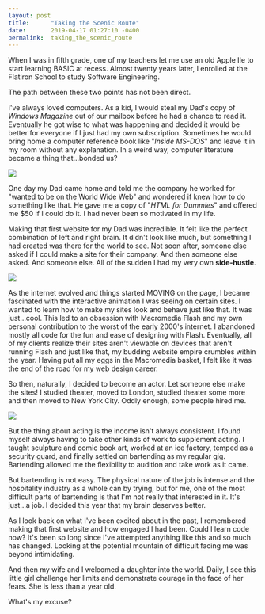 ```yaml
---
layout: post
title:      "Taking the Scenic Route"
date:       2019-04-17 01:27:10 -0400
permalink:  taking_the_scenic_route
---
```



When I was in fifth grade, one of my teachers let me use an old Apple IIe to start learning BASIC at recess.   Almost twenty years later, I enrolled at the Flatiron School to study Software Engineering.  

The path between these two points has not been direct.

I've always loved computers.  As a kid, I would steal my Dad's copy of *Windows Magazine* out of our mailbox before he had a chance to read it.  Eventually he got wise to what was happening and decided it would be better for everyone if I just had my own subscription.  Sometimes he would bring home a computer reference book like "*Inside MS-DOS*" and leave it in my room without any explanation. In a weird way, computer literature became a thing that...bonded us?

![](https://media.giphy.com/media/3dq1QIQuGxK24Q50wd/giphy.gif)

One day my Dad came home and told me the company he worked for "wanted to be on the World Wide Web" and wondered if knew how to do something like that.  He gave me a copy of "*HTML for Dummies*" and offered me $50 if I could do it.  I had never been so motivated in my life.    

Making that first website for my Dad was incredible.  It felt like the perfect combination of left and right brain.  It didn't look like much, but something I had created was there for the world to see.  Not soon after, someone else asked if I could make a site for their company.  And then someone else asked.  And someone else.  All of the sudden I had my very own **side-hustle**.

![](https://media.giphy.com/media/1ldHRxMBsf3IA/giphy.gif)

As the internet evolved and things started MOVING on the page, I became fascinated with the interactive animation I was seeing on certain sites.  I wanted to learn how to make my sites look and behave just like that.  It was just...cool.  This led to an obsession with Macromedia Flash and my own personal contribution to the worst of the early 2000's internet.  I abandoned mostly all code for the fun and ease of designing with Flash.  Eventually, all of my clients realize their sites aren't viewable on devices that aren't running Flash and just like that, my budding website empire crumbles within the year.  Having put all my eggs in the Macromedia basket, I felt like it was the end of the road for my web design career.

So then, naturally, I decided to become an actor.  Let someone else make the sites!  I studied theater, moved to London, studied theater some more and then moved to New York City.  Oddly enough, some people hired me.  

![](https://media.giphy.com/media/l2JefKf4dbJi1YCIg/giphy.gif)

But the thing about acting is the income isn't always consistent.  I found myself always having to take other kinds of work to supplement acting.   I taught sculpture and comic book art, worked at an ice factory, temped as a security guard, and finally settled on bartending as my regular gig.  Bartending allowed me the flexibility to audition and take work as it came. 

But bartending is not easy.  The physical nature of the job is intense and the hospitality industry as a whole can by trying, but for me, one of the most difficult parts of bartending is that I'm not really that interested in it.  It's just...a job.  I decided this year that my brain deserves better.

As I look back on what I've been excited about in the past, I remembered making that first website and how engaged I had been.  Could I learn code now?  It's been so long since I've attempted anything like this and so much has changed.  Looking at the potential mountain of difficult facing me was beyond intimidating.  

And then my wife and I welcomed a daughter into the world.  Daily, I see this little girl challenge her limits and demonstrate courage in the face of her fears.  She is less than a year old.  

What's my excuse?






